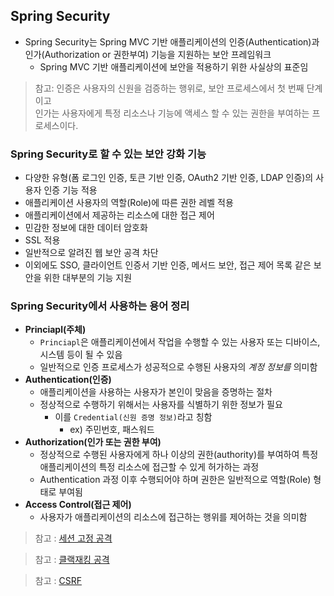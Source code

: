 ## Spring Security
- Spring Security는 Spring MVC 기반 애플리케이션의 인증(Authentication)과 인가(Authorization or 권한부여) 기능을 지원하는 보안 프레임워크
  - Spring MVC 기반 애플리케이션에 보안을 적용하기 위한 사실상의 표준임

> 참고: 인증은 사용자의 신원을 검증하는 행위로, 보안 프로세스에서 첫 번째 단계이고 <br>
> 인가는 사용자에게 특정 리소스나 기능에 액세스 할 수 있는 권한을 부여하는 프로세스이다.

### Spring Security로 할 수 있는 보안 강화 기능
- 다양한 유형(폼 로그인 인증, 토큰 기반 인증, OAuth2 기반 인증, LDAP 인증)의 사용자 인증 기능 적용
- 애플리케이션 사용자의 역할(Role)에 따른 권한 레벨 적용
- 애플리케이션에서 제공하는 리소스에 대한 접근 제어
- 민감한 정보에 대한 데이터 암호화
- SSL 적용
- 일반적으로 알려진 웹 보안 공격 차단
- 이외에도 SSO, 클라이언트 인증서 기반 인증, 메서드 보안, 접근 제어 목록 같은 보안을 위한 대부분의 기능 지원

### Spring Security에서 사용하는 용어 정리
- **Princiapl(주체)**
  - `Princiapl`은 애플리케이션에서 작업을 수행할 수 있는 사용자 또는 디바이스, 시스템 등이 될 수 있음
  - 일반적으로 인증 프로세스가 성공적으로 수행된 사용자의 *계정 정보를* 의미함
- **Authentication(인증)**
  - 애플리케이션을 사용하는 사용자가 본인이 맞음을 증명하는 절차
  - 정상적으로 수행하기 위해서는 사용자를 식별하기 위한 정보가 필요
    - 이를 `Credential(신원 증명 정보)`라고 칭함
      - ex) 주민번호, 패스워드
- **Authorization(인가 또는 권한 부여)**
  - 정상적으로 수행된 사용자에게 하나 이상의 권한(authority)를 부여하여 특정 애플리케이션의 특정 리소스에 접근할 수 있게 허가하는 과정
  - Authentication 과정 이후 수행되어야 하며 권한은 일반적으로 역할(Role) 형태로 부여됨
- **Access Control(접근 제어)**
  - 사용자가 애플리케이션의 리소스에 접근하는 행위를 제어하는 것을 의미함

> 참고 : [세션 고정 공격](https://owasp.org/www-community/attacks/Session_fixation) 

> 참고 : [클랙재킹 공격](https://ko.wikipedia.org/wiki/클릭재킹)

> 참고 : [CSRF](https://namu.wiki/w/CSRF)

